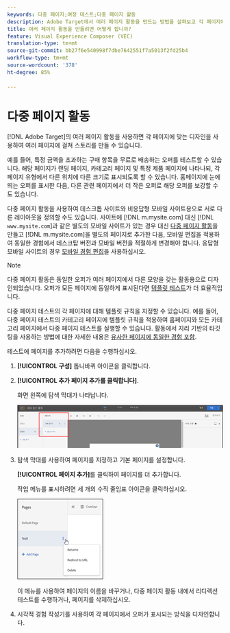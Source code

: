 ```yaml
---
keywords: 다중 페이지;여정 테스트;다중 페이지 활동
description: Adobe Target에서 여러 페이지 활동을 만드는 방법을 살펴보고 각 페이지에 맞는 디자인을 사용하여 여러 페이지에 걸쳐 스토리를 만들 수 있습니다.
title: 여러 페이지 활동을 만들려면 어떻게 합니까?
feature: Visual Experience Composer (VEC)
translation-type: tm+mt
source-git-commit: bb27f6e540998f7dbe7642551f7a5013f2fd25b4
workflow-type: tm+mt
source-wordcount: '378'
ht-degree: 85%

---
```



# 다중 페이지 활동

[!DNL Adobe Target]의 여러 페이지 활동을 사용하면 각 페이지에 맞는 디자인을 사용하여 여러 페이지에 걸쳐 스토리를 만들 수 있습니다.

예를 들어, 특정 금액을 초과하는 구매 항목을 무료로 배송하는 오퍼를 테스트할 수 있습니다. 해당 페이지가 랜딩 페이지, 카테고리 페이지 및 특정 제품 페이지에 나타나되, 각 페이지 유형에서 다른 위치에 다른 크기로 표시되도록 할 수 있습니다. 홈페이지에 눈에 띄는 오퍼를 표시한 다음, 다른 관련 페이지에서 더 작은 오퍼로 해당 오퍼를 보강할 수도 있습니다.

다중 페이지 활동을 사용하여 데스크톱 사이트와 비응답형 모바일 사이트용으로 서로 다른 레이아웃을 정의할 수도 있습니다. 사이트에 [!DNL m.mysite.com] 대신 [!DNL `www.mysite.com`]과 같은 별도의 모바일 사이트가 있는 경우 대신 [다중 페이지 활동](/help/c-experiences/c-visual-experience-composer/multipage-activity.md#concept_277E096063E14813AC5D8EDFA1D2ED48)을 만들고 [!DNL m.mysite.com]을 별도의 페이지로 추가한 다음, 모바일 편집을 적용하여 동일한 경험에서 데스크탑 버전과 모바일 버전을 적절하게 변경해야 합니다. 응답형 모바일 사이트의 경우 [모바일 경험 편집](/help/c-experiences/c-visual-experience-composer/mobile-viewports.md#concept_8E45527C4ABC41D59AA3553BEDC76FA5)을 사용하십시오.

>[!NOTE]
>
>다중 페이지 활동은 동일한 오퍼가 여러 페이지에서 다른 모양을 갖는 활동용으로 디자인되었습니다. 오퍼가 모든 페이지에 동일하게 표시된다면 [템플릿 테스트](/help/c-experiences/c-visual-experience-composer/temtest.md#task_2539D51A18044F82B0D9895636546781)가 더 효율적입니다.

다중 페이지 테스트의 각 페이지에 대해 템플릿 규칙을 지정할 수 있습니다. 예를 들어, 다중 페이지 테스트의 카테고리 페이지에 템플릿 규칙을 적용하여 홈페이지와 모든 카테고리 페이지에서 다중 페이지 테스트를 실행할 수 있습니다. 활동에서 지리 기반의 타깃팅을 사용하는 방법에 대한 자세한 내용은 [유사한 페이지에 동일한 경험 포함](/help/c-experiences/c-visual-experience-composer/temtest.md#task_2539D51A18044F82B0D9895636546781).

테스트에 페이지를 추가하려면 다음을 수행하십시오.

1. **[!UICONTROL 구성]** 톱니바퀴 아이콘을 클릭합니다.
1. **[!UICONTROL 추가 페이지 추가를 클릭합니다]**.

   화면 왼쪽에 탐색 막대가 나타납니다.

   ![](assets/multipage_nav.png)

1. 탐색 막대를 사용하여 페이지를 지정하고 기본 페이지를 설정합니다.

   **[!UICONTROL 페이지 추가]**&#x200B;를 클릭하여 페이지를 더 추가합니다.

   작업 메뉴를 표시하려면 세 개의 수직 줄임표 아이콘을 클릭하십시오.

   ![](assets/multipage_menu.png)

   이 메뉴를 사용하여 페이지의 이름을 바꾸거나, 다중 페이지 활동 내에서 리디렉션 테스트를 수행하거나, 페이지를 삭제하십시오.

1. 시각적 경험 작성기를 사용하여 각 페이지에서 오퍼가 표시되는 방식을 디자인합니다.

